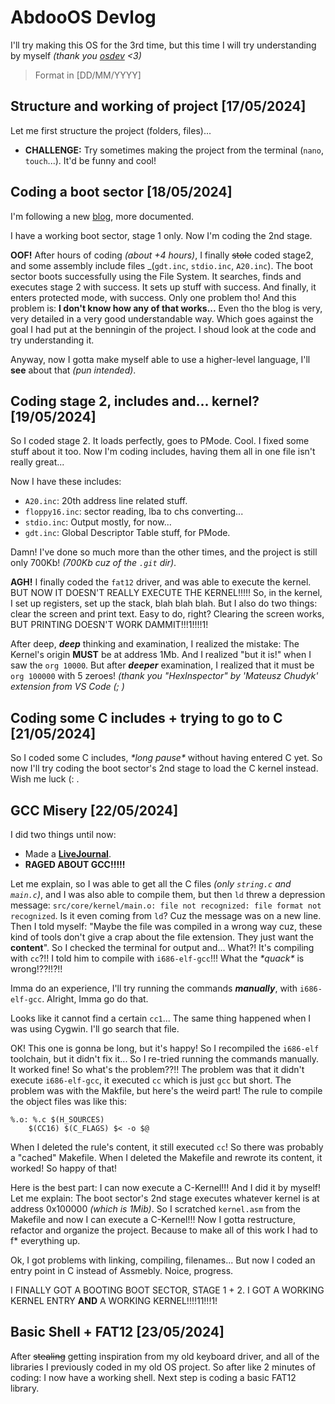 # AbdooOS Devlog

I'll try making this OS for the 3rd time, but this time 
I will try understanding by myself _(thank you [osdev](https://wiki.osdev.org/) <3)_

> Format in [DD/MM/YYYY]

## Structure and working of project [17/05/2024]

Let me first structure the project (folders, files)...

-   **CHALLENGE:** Try sometimes making the project from the terminal (`nano`, `touch`...).
    It'd be funny and cool!

## Coding a boot sector [18/05/2024]

I'm following a new [blog](http://www.brokenthorn.com/Resources/OSDevIndex.html), 
more documented.

I have a working boot sector, stage 1 only. Now I'm coding the 2nd stage.

**OOF!** After hours of coding _(about +4 hours)_, I finally ~~stole~~ coded stage2, 
and some assembly include files _(`gdt.inc`, `stdio.inc`, `A20.inc`).
The boot sector boots successfully using the File System. It searches, 
finds and executes stage 2 with success. It sets up stuff with success.
And finally, it enters protected mode, with success. Only one problem tho!
And this problem is: **I don't know how any of that works...** Even tho the blog 
is very, very detailed in a very good understandable way. Which goes against
the goal I had put at the benningin of the project. I shoud look at the code
and try understanding it.

Anyway, now I gotta make myself able to use a higher-level language, 
I'll **see** about that _(pun intended)_.

## Coding stage 2, includes and... kernel? [19/05/2024]

So I coded stage 2. It loads perfectly, goes to PMode. Cool.
I fixed some stuff about it too. Now I'm coding includes,
having them all in one file isn't really great...

Now I have these includes:
-   `A20.inc`: 20th address line related stuff.
-   `floppy16.inc`: sector reading, lba to chs converting...
-   `stdio.inc`: Output mostly, for now...
-   `gdt.inc`: Global Descriptor Table stuff, for PMode.

Damn! I've done so much more than the other times, and the project is still
only 700Kb! _(700Kb cuz of the `.git` dir)_.

**AGH!** I finally coded the `fat12` driver, and was able to execute the kernel.
BUT NOW IT DOESN'T REALLY EXECUTE THE KERNEL!!!!! So, in the kernel, I set up registers,
set up the stack, blah blah blah. But I also do two things: clear the screen and print text.
Easy to do, right? Clearing the screen works, BUT PRINTING DOESN'T WORK DAMMIT!!!1!!!!1!

After deep, ***deep*** thinking and examination, I realized the mistake:
The Kernel's origin **MUST** be at address 1Mb. And I realized "but it is!"
when I saw the `org 10000`. But after ***deeper*** examination, I realized 
that it must be `org 100000` with 5 zeroes! 
_(thank you "HexInspector" by 'Mateusz Chudyk' extension from VS Code (; )_

## Coding some C includes + trying to go to C [21/05/2024]

So I coded some C includes, *\*long pause\** without having entered C yet.
So now I'll try coding the boot sector's 2nd stage to load the C kernel instead.
Wish me luck (: .

## GCC Misery [22/05/2024]

I did two things until now:
-   Made a [**LiveJournal**](https://abdooowd.livejournal.com/).
-   **RAGED ABOUT GCC!!!!!**

Let me explain, so I was able to get all the C files _(only `string.c` and `main.c`)_,
and I was also able to compile them, but then `ld` threw a depression message:
`src/core/kernel/main.o: file not recognized: file format not recognized`.
Is it even coming from `ld`? Cuz the message was on a new line. Then I told myself:
"Maybe the file was compiled in a wrong way cuz, these kind of tools don't give a crap
about the file extension. They just want the **content**".
So I checked the terminal for output and... What?! It's compiling with `cc`?!!
I told him to compile with `i686-elf-gcc`!!! What the *\*quack\** is wrong!??!!?!!

Imma do an experience, I'll try running the commands ***manually***, with `i686-elf-gcc`.
Alright, Imma go do that.

Looks like it cannot find a certain `cc1`... The same thing happened when I was using
Cygwin. I'll go search that file.

OK! This one is gonna be long, but it's happy! So I recompiled the `i686-elf`
toolchain, but it didn't fix it... So I re-tried running the commands manually.
It worked fine! So what's the problem??!!
The problem was that it didn't execute `i686-elf-gcc`, it executed `cc` which
is just `gcc` but short. The problem was with the Makfile, but here's the weird part!
The rule to compile the object files was like this:

```
%.o: %.c $(H_SOURCES)
	$(CC16) $(C_FLAGS) $< -o $@
```

When I deleted the rule's content, it still executed `cc`! So there was probably 
a "cached" Makefile. When I deleted the Makefile and rewrote its content, it worked!
So happy of that!

Here is the best part: I can now execute a C-Kernel!!! And I did it by myself!
Let me explain: The boot sector's 2nd stage executes whatever kernel is at address
0x100000 _(which is 1Mib)_. So I scratched `kernel.asm` from the Makefile and now
I can execute a C-Kernel!!! Now I gotta restructure, refactor and organize the project.
Because to make all of this work I had to f* everything up.

Ok, I got problems with linking, compiling, filenames... But now I coded 
an entry point in C instead of Assmebly. Noice, progress.

I FINALLY GOT A BOOTING BOOT SECTOR, STAGE 1 + 2. I GOT A WORKING KERNEL ENTRY
**AND** A WORKING KERNEL!!!!11!!!1!

## Basic Shell + FAT12 [23/05/2024]

After ~~stealing~~ getting inspiration from my old keyboard driver, and all 
of the libraries I previously coded in my old OS project.
So after like 2 minutes of coding: I now have a working shell.
Next step is coding a basic FAT12 library.
